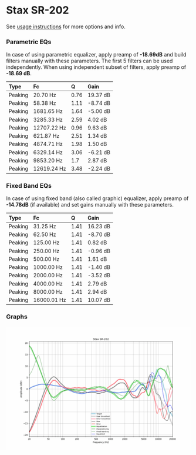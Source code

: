 # Stax SR-202
See [usage instructions](https://github.com/jaakkopasanen/AutoEq#usage) for more options and info.

### Parametric EQs
In case of using parametric equalizer, apply preamp of **-18.69dB** and build filters manually
with these parameters. The first 5 filters can be used independently.
When using independent subset of filters, apply preamp of **-18.69 dB**.

| Type    | Fc          |    Q | Gain     |
|:--------|:------------|:-----|:---------|
| Peaking | 20.70 Hz    | 0.76 | 19.37 dB |
| Peaking | 58.38 Hz    | 1.11 | -8.74 dB |
| Peaking | 1681.65 Hz  | 1.64 | -5.00 dB |
| Peaking | 3285.33 Hz  | 2.59 | 4.02 dB  |
| Peaking | 12707.22 Hz | 0.96 | 9.63 dB  |
| Peaking | 621.87 Hz   | 2.51 | 1.34 dB  |
| Peaking | 4874.71 Hz  | 1.98 | 1.50 dB  |
| Peaking | 6329.14 Hz  | 3.06 | -6.21 dB |
| Peaking | 9853.20 Hz  | 1.7  | 2.87 dB  |
| Peaking | 12619.24 Hz | 3.48 | -2.24 dB |

### Fixed Band EQs
In case of using fixed band (also called graphic) equalizer, apply preamp of **-14.78dB**
(if available) and set gains manually with these parameters.

| Type    | Fc          |    Q | Gain     |
|:--------|:------------|:-----|:---------|
| Peaking | 31.25 Hz    | 1.41 | 16.23 dB |
| Peaking | 62.50 Hz    | 1.41 | -8.70 dB |
| Peaking | 125.00 Hz   | 1.41 | 0.82 dB  |
| Peaking | 250.00 Hz   | 1.41 | -0.96 dB |
| Peaking | 500.00 Hz   | 1.41 | 1.61 dB  |
| Peaking | 1000.00 Hz  | 1.41 | -1.40 dB |
| Peaking | 2000.00 Hz  | 1.41 | -3.52 dB |
| Peaking | 4000.00 Hz  | 1.41 | 2.79 dB  |
| Peaking | 8000.00 Hz  | 1.41 | 2.94 dB  |
| Peaking | 16000.01 Hz | 1.41 | 10.07 dB |

### Graphs
![](./Stax%20SR-202.png)